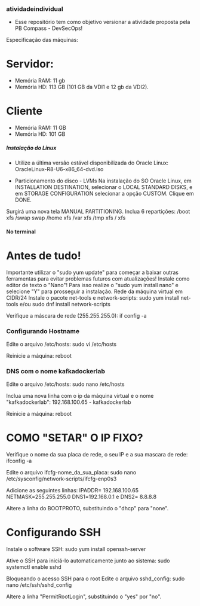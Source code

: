 ### atividadeindividual ###
- Esse repositório tem como objetivo versionar a atividade proposta pela PB Compass - DevSecOps!

Especificação das máquinas:
# Servidor: #
- Memória RAM: 11 gb
- Memória HD: 113 GB (101 GB da VDI1 e 12 gb da VDI2).

# Cliente # 
- Memória RAM: 11 GB
- Memória HD: 101 GB

##### Instalação do Linux #####
- Utilize a última versão estável disponibilizada do Oracle Linux: OracleLinux-R8-U6-x86_64-dvd.iso

- Particionamento do disco - LVMs
Na instalação do SO Oracle Linux, em INSTALLATION DESTINATION, selecionar o LOCAL STANDARD DISKS, e em STORAGE CONFIGURATION selecionar a opção CUSTOM. Clique em DONE.

Surgirá uma nova tela MANUAL PARTITIONING. Inclua 6 repartições: /boot xfs /swap swap /home xfs /var xfs /tmp xfs / xfs

#### No terminal ####
# Antes de tudo! #
Importante utilizar o "sudo yum update" para começar a baixar outras ferramentas para evitar problemas futuros com atualizações!
Instale como editor de texto o "Nano"! Para isso realize o "sudo yum install nano" e selecione "Y" para prosseguir a instalação. 
Rede da máquina virtual em CIDR/24
Instale o pacote net-tools e network-scripts: sudo yum install net-tools e/ou sudo dnf install network-scripts

Verifique a máscara de rede (255.255.255.0): if config -a

### Configurando Hostname ###
Edite o arquivo /etc/hosts: sudo vi /etc/hosts

Reinicie a máquina: reboot

### DNS com o nome kafkadockerlab ###
Edite o arquivo /etc/hosts: sudo nano /etc/hosts

Inclua uma nova linha com o ip da máquina virtual e o nome "kafkadockerlab": 192.168.100.65 - kafkadockerlab

Reinicie a máquina: reboot

# COMO "SETAR" O IP FIXO? #

Verifique o nome da sua placa de rede, o seu IP e a sua mascara de rede: ifconfig -a

Edite o arquivo ifcfg-nome_da_sua_placa: sudo nano /etc/sysconfig/network-scripts/ifcfg-enp0s3

Adicione as seguintes linhas: IPADDR= 192.168.100.65 NETMASK=255.255.255.0 DNS1=192.168.0.1 e DNS2= 8.8.8.8

Altere a linha do BOOTPROTO, substituindo o "dhcp" para "none".

 # Configurando SSH #
Instale o software SSH: sudo yum install openssh-server

Ative o SSH para iniciá-lo automaticamente junto ao sistema: sudo systemctl enable sshd

Bloqueando o acesso SSH para o root
Edite o arquivo sshd_config: sudo nano /etc/ssh/sshd_config

Altere a linha "PermitRootLogin", substituindo o "yes" por "no".
